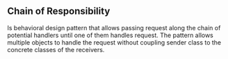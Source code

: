 ## Chain of Responsibility 
Is behavioral design pattern that allows passing request along the chain of potential handlers until one of them handles request. The pattern allows multiple objects to handle the request without coupling sender class to the concrete classes of the receivers. 